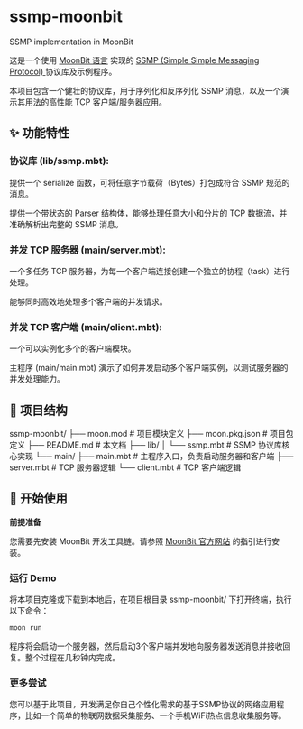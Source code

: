 # ssmp-moonbit
SSMP implementation in MoonBit

这是一个使用 [MoonBit 语言](https://www.moonbitlang.com/) 实现的 [SSMP (Simple Simple Messaging Protocol) ](https://github.com/node/ssmp) 协议库及示例程序。

本项目包含一个健壮的协议库，用于序列化和反序列化 SSMP 消息，以及一个演示其用法的高性能 TCP 客户端/服务器应用。

## ✨ 功能特性
### 协议库 (lib/ssmp.mbt):

提供一个 serialize 函数，可将任意字节载荷（Bytes）打包成符合 SSMP 规范的消息。

提供一个带状态的 Parser 结构体，能够处理任意大小和分片的 TCP 数据流，并准确解析出完整的 SSMP 消息。

### 并发 TCP 服务器 (main/server.mbt):

一个多任务 TCP 服务器，为每一个客户端连接创建一个独立的协程（task）进行处理。

能够同时高效地处理多个客户端的并发请求。

### 并发 TCP 客户端 (main/client.mbt):

一个可以实例化多个的客户端模块。

主程序 (main/main.mbt) 演示了如何并发启动多个客户端实例，以测试服务器的并发处理能力。


## 📁 项目结构
ssmp-moonbit/
├── moon.mod              # 项目模块定义
├── moon.pkg.json         # 项目包定义
├── README.md             # 本文档
├── lib/
│   └── ssmp.mbt          # SSMP 协议库核心实现
└── main/
    ├── main.mbt          # 主程序入口，负责启动服务器和客户端
    ├── server.mbt        # TCP 服务器逻辑
    └── client.mbt        # TCP 客户端逻辑

## 🚀 开始使用

**前提准备**

您需要先安装 MoonBit 开发工具链。请参照 [MoonBit 官方网站](https://www.moonbitlang.com/) 的指引进行安装。

### 运行 Demo

将本项目克隆或下载到本地后，在项目根目录 ssmp-moonbit/ 下打开终端，执行以下命令：

``` Bash
moon run
```

程序将会启动一个服务器，然后启动3个客户端并发地向服务器发送消息并接收回复。整个过程在几秒钟内完成。

### 更多尝试

您可以基于此项目，开发满足你自己个性化需求的基于SSMP协议的网络应用程序，比如一个简单的物联网数据采集服务、一个手机WiFi热点信息收集服务等。

